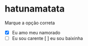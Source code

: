 # hatunamatata
Marque a opção correta
- [x] Eu amo meu namorado
-[ ] Eu sou carente
[ ] eu sou baixinha
